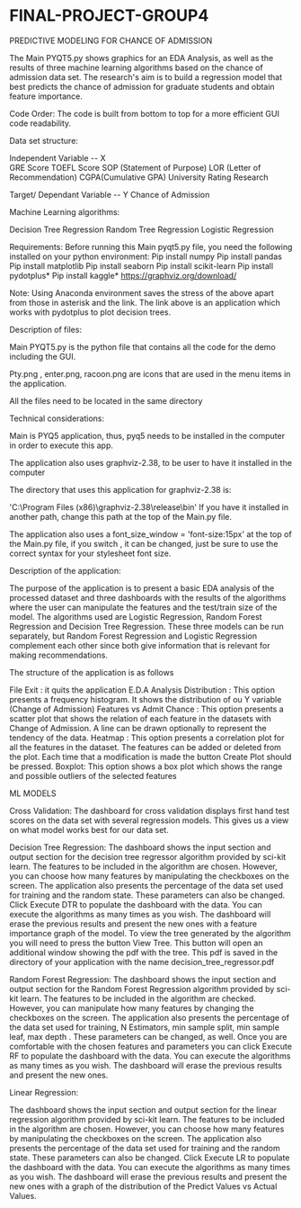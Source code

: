# FINAL-PROJECT-GROUP4

PREDICTIVE MODELING FOR CHANCE OF ADMISSION

The Main PYQT5.py shows graphics for an EDA Analysis, as well as the results of three machine learning algorithms based on the chance of admission data set. The research's aim is to build a regression model that best predicts the chance of admission for graduate students and obtain feature importance.

Code Order: The code is built from bottom to top for a more efficient GUI code readability. 

Data set structure:

Independent Variable -- X  
GRE Score
TOEFL Score
SOP  (Statement of Purpose)
LOR (Letter of Recommendation)
CGPA(Cumulative GPA)
University Rating
Research 

Target/ Dependant Variable -- Y
Chance of Admission


Machine Learning algorithms:

Decision Tree Regression
Random Tree Regression
Logistic Regression

Requirements:
Before running this Main pyqt5.py file, you need the following installed on your python environment:
Pip install numpy
Pip install pandas
Pip install matplotlib
Pip install seaborn
Pip install scikit-learn
Pip install pydotplus*
Pip install kaggle*
https://graphviz.org/download/

Note: Using Anaconda environment saves the stress of the above apart from those in asterisk and the link. The link above is an application which works with pydotplus to plot decision trees.


Description of files:

Main PYQT5.py is the python file that contains all the code for the demo including the GUI.


Pty.png , enter.png, racoon.png are icons that are used in the menu items in the application.

All the files need to be located in the same directory

Technical considerations:

Main is PYQ5 application, thus, pyq5 needs to be installed in the computer in order to execute this app.

The application also uses graphviz-2.38, to be user to have it installed in the computer

The directory that uses this application for graphviz-2.38 is:

'C:\\Program Files (x86)\\graphviz-2.38\\release\\bin'
If you have it installed in another path, change this path at the top of the Main.py file.

The application also uses a font_size_window = 'font-size:15px' at the top of the Main.py file, if you switch , it can be changed, just be sure to use the correct syntax for your stylesheet font size.

Description of the application:

The purpose of the application is to present a basic EDA analysis of the processed dataset and three dashboards with the results of the algorithms where the user can manipulate the features and the test/train size of the model. The algorithms used are Logistic Regression, Random Forest Regression and Decision Tree Regression. These three models can be run separately, but Random Forest Regression and Logistic Regression complement each other since both give information that is relevant for making recommendations.

The structure of the application is as follows

File
Exit : it quits the application
E.D.A Analysis
Distribution : This option presents a frequency histogram. It shows the distribution of ou Y variable (Change of Admission)
Features vs Admit Chance : This option presents a scatter plot that shows the relation of each feature in the datasets with Change of Admission. A line can be drawn optionally to represent the tendency of the data.
Heatmap : This option presents a correlation plot for all the features in the dataset. The features can be added or deleted from the plot. Each time that a modification is made the button Create Plot should be pressed.
Boxplot: This option shows a box plot which shows the range and possible outliers of the selected features




ML MODELS

Cross Validation:
The dashboard for cross validation displays first hand test scores on the data set with several regression models. This gives us a view on what model works best for our data set.

Decision Tree Regression:
The dashboard shows the input section and output section for the decision tree regressor algorithm provided by sci-kit learn.
The features to be included in the algorithm are chosen. However, you can choose how many features by manipulating the checkboxes on the screen.
The application also presents the percentage of the data set used for training and the random state. These parameters can also be changed.
Click Execute DTR to populate the dashboard with the data.
You can execute the algorithms as many times as you wish. The dashboard will erase the previous results and present the new ones with a feature importance graph of the model.
To view the tree generated by the algorithm you will need to press the button View Tree. This button will open an additional window showing the pdf with the tree. This pdf is saved in the directory of your application with the name decision_tree_regressor.pdf

Random Forest Regression:
The dashboard shows the input section and output section for the Random Forest Regression algorithm provided by sci-kit learn.
The features to be included in the algorithm are checked. However, you can manipulate how many features by changing the checkboxes on the screen.
The application also presents the percentage of the data set used for training, N Estimators, min sample split, min sample leaf, max depth . These parameters can be changed, as well.
Once you are comfortable with the chosen features and parameters you can click Execute RF to populate the dashboard with the data.
You can execute the algorithms as many times as you wish. The dashboard will erase the previous results and present the new ones.

Linear Regression:

The dashboard shows the input section and output section for the linear regression algorithm provided by sci-kit learn.
The features to be included in the algorithm are chosen. However, you can choose how many features by manipulating the checkboxes on the screen.
The application also presents the percentage of the data set used for training and the random state. These parameters can also be changed.
Click Execute LR to populate the dashboard with the data.
You can execute the algorithms as many times as you wish. The dashboard will erase the previous results and present the new ones with a graph of the distribution of the Predict Values vs Actual Values. 
